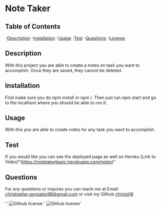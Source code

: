 # Note Taker
  ## Table of Contents
  -[Description](#description)
  -[Installation](#installation)
  -[Usage](#usage)
  -[Test](#test)
  -[Questions](#questions)
  -[License](#license)
  

  ## Description
  With this project you are able to create a notes on task you want to accomplish. Once they are saved, they cannot be deleted.

  ## Installation
  First make sure you do npm install or npm i. Then just run npm start and go to the localhost where you should be able to run it.

  ## Usage
  With this you are able to create notes for any task you want to accomplish.
  

  ## Test
  If you would like you can see the deployed page as well on Heroku [Link to Video]"(https://notetakerbasic.herokuapp.com/notes)"

  ## Questions
  For any questions or inquires you can reach me at Email: christopher.gonzalez98@gmail.com
  or visit my Github [chrisjg19](https://github.com/chrisjg19)

  ''
  ![Github license](https://img.shields.io/badge/License-MIT-blue.svg)
 ' ![Github license](https://opensource.org/licenses/MIT)'

